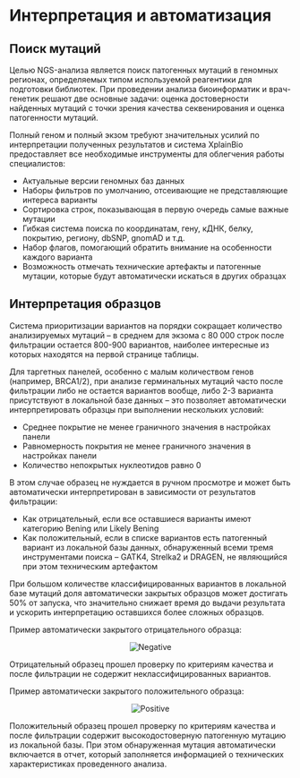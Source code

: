 # Интерпретация и автоматизация

## Поиск мутаций

Целью NGS-анализа является поиск патогенных мутаций в геномных регионах, определяемых типом используемой реагентики для подготовки библиотек. При проведении анализа биоинформатик и врач-генетик решают две основные задачи: оценка достоверности найденных мутаций с точки зрения качества секвенирования и оценка патогенности мутаций.

Полный геном и полный экзом требуют значительных усилий по интерпретации полученных результатов и система XplainBio предоставляет все необходимые инструменты для облегчения работы специалистов:
* Актуальные версии геномных баз данных
* Наборы фильтров по умолчанию, отсеивающие не представляющие интереса варианты
* Сортировка строк, показывающая в первую очередь самые важные мутации
* Гибкая система поиска по координатам, гену, кДНК, белку, покрытию, региону, dbSNP, gnomAD и т.д.
* Набор флагов, помогающий обратить внимание на особенности каждого варианта
* Возможность отмечать технические артефакты и патогенные мутации, которые будут автоматически искаться в других образцах

## Интерпретация образцов 

Система приоритизации вариантов на порядки сокращает количество анализируемых мутаций &ndash; в среднем для экзома с 80&nbsp;000 строк после фильтрации остается 800-900 вариантов, наиболее интересные из которых находятся на первой странице таблицы. 

Для таргетных панелей, особенно c малым количеством генов (например, BRCA1/2), при анализе герминальных мутаций часто после фильтрации либо не остается вариантов вообще, либо 2-3 варианта присутствуют в локальной базе данных &ndash; это позволяет автоматически интерпретировать образцы при выполнении нескольких условий:
* Среднее покрытие не менее граничного значения в настройках панели
* Равномерность покрытия не менее граничного значения в настройках панели
* Количество непокрытых нуклеотидов равно 0

В этом случае образец не нуждается в ручном просмотре и может быть автоматически интерпретирован в зависимости от результатов фильтрации:
* Как отрицательный, если все оставшиеся варианты имеют категорию Bening или Likely Bening
* Как положительный, если в списке вариантов есть патогенный вариант из локальной базы данных, обнаруженный всеми тремя инструментами поиска &ndash; GATK4, Strelka2 и DRAGEN, не являющийся при этом техническим артефактом

При большом количестве классифицированных вариантов в локальной базе мутаций доля автоматически закрытых образцов может достигать 50% от запуска, что значительно снижает время до выдачи результата и ускорить интерпретацию оставшихся более сложных образцов.

Пример автоматически закрытого отрицательного образца:

<div class="img" align="center">

![Negative](/assets/sample_negative.png)
</div>

Отрицательный образец прошел проверку по критериям качества и после фильтрации не содержит неклассифицированных вариантов.

Пример автоматически закрытого положительного образца:

<div class="img" align="center">

![Positive](/assets/sample_positive.png)
</div>

Положительный образец прошел проверку по критериям качества и после фильтрации содержит высокодостоверную патогенную мутацию из локальной базы. При этом обнаруженная мутация автоматически включается в отчет, который заполняется информацией о технических характеристиках проведенного анализа.